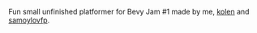 Fun small unfinished platformer for Bevy Jam #1 made by me, [kolen](https://github.com/kolen) and [samoylovfp](https://github.com/samoylovfp).
